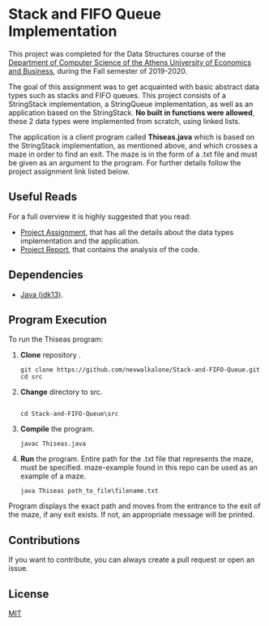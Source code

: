 # Stack and FIFO Queue Implementation

This project was completed for the Data Structures course of the [Department of Computer Science of the Athens University of Economics and Business](https://www.dept.aueb.gr/el/cs), during the Fall semester of 2019-2020.

The goal of this assignment was to get acquainted with basic abstract data types such as stacks and FIFO queues. This project consists of a StringStack implementation, a StringQueue implementation, as well as an application based on the StringStack. **No built in functions were allowed**, these 2 data types were implemented from scratch, using linked lists.

The application is a client program called **Thiseas.java** which is based on the StringStack implementation, as mentioned above, and which crosses a maze in order to find an exit. The maze is in the form of a .txt file and must be given as an argument to the program. For further details follow the project assignment link listed below.

## Useful Reads

For a full overview it is highly suggested that you read:

- [Project Assignment](https://github.com/nevwalkalone/Stack-and-FIFO-Queue/blob/main/assignment-report/project1-assignment.pdf), that has all the details about the data types implementation and the application.
- [Project Report](https://github.com/nevwalkalone/Stack-and-FIFO-Queue/blob/main/assignment-report/project1-report.pdf), that contains the analysis of the code.

## Dependencies

- [Java (jdk13)](https://www.oracle.com/java/technologies/javase/jdk13-archive-downloads.html).

## Program Execution

To run the Thiseas program:

1. **Clone** repository .

   ```console
   git clone https://github.com/nevwalkalone/Stack-and-FIFO-Queue.git
   cd src
   ```
2. **Change** directory to src.

   ```console
   
   cd Stack-and-FIFO-Queue\src
   ```

3. **Compile** the program.

   ```console
   javac Thiseas.java
   ```

4. **Run** the program. Entire path for the .txt file that represents the maze, must be specified. maze-example found in this repo can be used as an example of a maze.

   ```console
   java Thiseas path_to_file\filename.txt
   ```

Program displays the exact path and moves from the entrance to the exit of the maze, if any exit exists. If not, an appropriate message will be printed.

## Contributions

If you want to contribute, you can always create a pull request or open an issue.

## License

[MIT](LICENSE)
